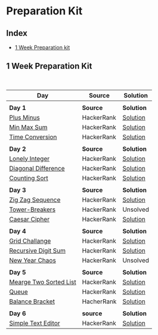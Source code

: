 # Preparation Kit 
 
## Index
- [1 Week Preparation kit](#1-week-preparation-kit)

## 1 Week Preparation Kit
<br>

|Day | Source | Solution |
|----|--------|----------|
||||
|**Day 1**| **Source** | **Solution**|
|[Plus Minus](https://www.hackerrank.com/challenges/one-week-preparation-kit-plus-minus/problem?isFullScreen=true&h_l=interview&playlist_slugs%5B%5D=preparation-kits&playlist_slugs%5B%5D=one-week-preparation-kit&playlist_slugs%5B%5D=one-week-day-one) | HackerRank | [Solution](https://github.com/komalpatel300902/Preparation-Kit/blob/master/Src/First/PlusMinus.java)|
|[Min Max Sum](https://www.hackerrank.com/challenges/one-week-preparation-kit-mini-max-sum/problem?isFullScreen=true&h_l=interview&playlist_slugs%5B%5D=preparation-kits&playlist_slugs%5B%5D=one-week-preparation-kit&playlist_slugs%5B%5D=one-week-day-one) | HackerRank | [Solution](https://github.com/komalpatel300902/Preparation-Kit/blob/master/Src/First/MinMaxSum.java)|
|[Time Conversion](https://www.hackerrank.com/challenges/one-week-preparation-kit-time-conversion/problem?isFullScreen=true&h_l=interview&playlist_slugs%5B%5D=preparation-kits&playlist_slugs%5B%5D=one-week-preparation-kit&playlist_slugs%5B%5D=one-week-day-one) | HackerRank |[Solution](https://github.com/komalpatel300902/Preparation-Kit/blob/master/Src/First/TimeConversion.java)|
||||
|**Day 2**  | **Source**   | **Solution**  |
|[Lonely Integer](https://www.hackerrank.com/challenges/one-week-preparation-kit-lonely-integer/problem?isFullScreen=true&h_l=interview&playlist_slugs%5B%5D=preparation-kits&playlist_slugs%5B%5D=one-week-preparation-kit&playlist_slugs%5B%5D=one-week-day-two) | HackerRank | [Solution](https://github.com/komalpatel300902/Preparation-Kit/blob/master/Src/First/LonelyInteger.java)|
|[Diagonal Difference](https://www.hackerrank.com/challenges/one-week-preparation-kit-diagonal-difference/problem?isFullScreen=true&h_l=interview&playlist_slugs%5B%5D=preparation-kits&playlist_slugs%5B%5D=one-week-preparation-kit&playlist_slugs%5B%5D=one-week-day-two) | HackerRank |[Solution](https://github.com/komalpatel300902/Preparation-Kit/blob/master/Src/First/DiagonalDifference.java)|
|[Counting Sort](https://www.hackerrank.com/challenges/one-week-preparation-kit-countingsort1/problem?isFullScreen=true&h_l=interview&playlist_slugs%5B%5D=preparation-kits&playlist_slugs%5B%5D=one-week-preparation-kit&playlist_slugs%5B%5D=one-week-day-two) | HackerRank | [Solution](https://github.com/komalpatel300902/Preparation-Kit/blob/master/Src/First/CountingSort.java)|
||||
|**Day 3** | **Source** | **Solution**|
|[Zig Zag Sequence](https://www.hackerrank.com/challenges/one-week-preparation-kit-zig-zag-sequence/problem?isFullScreen=true&h_l=interview&playlist_slugs%5B%5D=preparation-kits&playlist_slugs%5B%5D=one-week-preparation-kit&playlist_slugs%5B%5D=one-week-day-three) | HackerRank | [Solution](https://github.com/komalpatel300902/Preparation-Kit/blob/master/Src/First/ZigZagSequence.java)|
|[Tower-Breakers](https://www.hackerrank.com/challenges/one-week-preparation-kit-tower-breakers-1/problem?isFullScreen=true&h_l=interview&playlist_slugs%5B%5D=preparation-kits&playlist_slugs%5B%5D=one-week-preparation-kit&playlist_slugs%5B%5D=one-week-day-three)| HackerRank | Unsolved |
|[Caesar Cipher](https://www.hackerrank.com/challenges/one-week-preparation-kit-caesar-cipher-1/problem?isFullScreen=true&h_l=interview&playlist_slugs%5B%5D=preparation-kits&playlist_slugs%5B%5D=one-week-preparation-kit&playlist_slugs%5B%5D=one-week-day-three) | HackerRank | [Solution](https://github.com/komalpatel300902/Preparation-Kit/blob/master/Src/First/CaesarCipher.java)| 
||||
|**Day 4** | **Source** | **Solution**|
[Grid Challange](https://www.hackerrank.com/challenges/one-week-preparation-kit-grid-challenge/problem?isFullScreen=true&h_l=interview&playlist_slugs%5B%5D=preparation-kits&playlist_slugs%5B%5D=one-week-preparation-kit&playlist_slugs%5B%5D=one-week-day-four) | HackerRank | [Solution](https://github.com/komalpatel300902/Preparation-Kit/blob/master/Src/First/GridChallange.java)|
|[Recursive Digit Sum](https://www.hackerrank.com/challenges/one-week-preparation-kit-recursive-digit-sum/problem?isFullScreen=true&h_l=interview&playlist_slugs%5B%5D=preparation-kits&playlist_slugs%5B%5D=one-week-preparation-kit&playlist_slugs%5B%5D=one-week-day-four) | HackerRank | [Solution](https://github.com/komalpatel300902/Preparation-Kit/blob/master/Src/First/RecursiveDigitSum.java)|
|[New Year Chaos](https://www.hackerrank.com/challenges/one-week-preparation-kit-new-year-chaos/problem?isFullScreen=true&h_l=interview&playlist_slugs%5B%5D=preparation-kits&playlist_slugs%5B%5D=one-week-preparation-kit&playlist_slugs%5B%5D=one-week-day-four)| HackerRank | Unsolved|
||||
|**Day 5** | **Source** | **Solution**|
[Mearge Two Sorted List](https://www.hackerrank.com/challenges/one-week-preparation-kit-merge-two-sorted-linked-lists/problem?isFullScreen=true&h_l=interview&playlist_slugs%5B%5D=preparation-kits&playlist_slugs%5B%5D=one-week-preparation-kit&playlist_slugs%5B%5D=one-week-day-five) | HackerRank | [Solution](https://github.com/komalpatel300902/Preparation-Kit/blob/master/Src/First/MeargingTwoSortedList.java)|
|[Queue](https://github.com/komalpatel300902/Preparation-Kit/blob/master/Src/First/RecursiveDigitSum.java) | HackerRank | [Solution](https://github.com/komalpatel300902/Preparation-Kit/blob/master/Src/First/QueueHackerRank.java)|
|[Balance Bracket](https://www.hackerrank.com/challenges/one-week-preparation-kit-balanced-brackets/problem?isFullScreen=true&h_l=interview&playlist_slugs%5B%5D=preparation-kits&playlist_slugs%5B%5D=one-week-preparation-kit&playlist_slugs%5B%5D=one-week-day-five) | HacherRank| [Solution](https://github.com/komalpatel300902/Preparation-Kit/blob/master/Src/First/BalancingBracket.java)|
||||
|**Day 6**| **source** | **Solution**|
[Simple Text Editor](https://www.hackerrank.com/challenges/one-week-preparation-kit-simple-text-editor/problem?isFullScreen=true&h_l=interview&playlist_slugs%5B%5D=preparation-kits&playlist_slugs%5B%5D=one-week-preparation-kit&playlist_slugs%5B%5D=one-week-day-six) | HackerRank |[Solution](https://github.com/komalpatel300902/Preparation-Kit/blob/master/Src/First/SimpleTextEditor.java)|